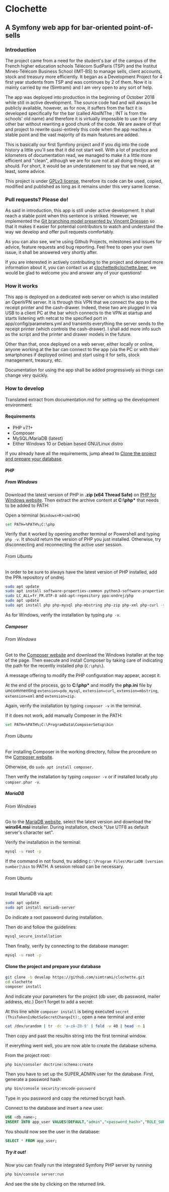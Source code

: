 # Clochette

## A Symfony web app for bar-oriented point-of-sells

### Introduction

The project came from a need for the student's bar of the campus of the French higher education schools Télécom SudParis (TSP) and the Institut Mines-Télécom Business School (IMT-BS) to manage sells, client accounts, stock and treasury more efficiently.
It began as a Development Project for 4 first year students from TSP and was continues by 2 of them. Now it is mainly carried by me (Simtrami) and I am very open to any sort of help.

The app was deployed into production in the beginning of October 2018 while still in active development. The source code had and will always be publicly available, however, as for now, it suffers from the fact it is developed specifically for the bar (called AbsINThe ; INT is from the schools' old name) and therefore it is virtually impossible to use it for any other bar without rewriting a good chunk of the code.
We are aware of that and project to rewrite quasi-entirely this code when the app reaches a stable point and the vast majority of its main features are added.

This is basically our first Symfony project and if you dig into the code history a little you'll see that it did not start well.
With a lot of practice and kilometers of documentation read, we managed to make it a little more efficient and "clean", although we are for sure not at all doing things as we should.
For short, it would be an understatement to say that we need, at least, some advice.

This project is under [GPLv3 license](https://www.gnu.org/licenses/gpl-3.0.en.html), therefore its code can be used, copied, modified and published as long as it remains under this very same license.

### Pull requests? Please do!

As said in introduction, this app is still under active development.
It shall reach a stable point when this sentence is striked.
However, we implemented the [Git branching model presented by Vincent Driessen](https://nvie.com/posts/a-successful-git-branching-model/) so that it makes it easier for potential contributors to watch and understand the way we develop and offer pull requests comfortably.

As you can also see, we're using Github Projects, milestones and issues for advice, feature requests and bug reporting.
Feel free to open your own issue, it shall be answered very shortly after.

If you are interested in actively contributing to the project and demand more information about it, you can contact us at [clochette@clochette.beer](mailto:clochette@clochette.beer), we would be glad to welcome you and answer any of your questions!

### How it works

This app is deployed on a dedicated web server on which is also installed an OpenVPN server.
It is through this VPN that we connect the app to the receipt printer and the cash-drawer.
Indeed, these two are plugged in via USB to a client PC at the bar which connects to the VPN at startup and starts listening wth netcat to the specified port in app/config/parameters.yml and transmits everything the server sends to the receipt printer (which controls the cash-drawer).
I shall add more info such as the script and the printer and drawer models in the future.

Other than that, once deployed on a web server, either locally or online, anyone working at the bar can connect to the app (via the PC or with their smartphones if deployed online) and start using it for sells, stock management, treasury, etc.

Documentation for using the app shall be added progressively as things can change very quickly.

### How to develop

Translated extract from documentation.md for setting up the development environment:

#### Requirements

- PHP v7.1+
- Composer
- MySQL/MariaDB (latest)
- Either Windows 10 or Debian based GNU/Linux distro

If you already have all the requirements, jump ahead to [Clone the project and prepare your database](#clone-the-project-and-prepare-your-database).

#### PHP

##### From Windows

Download the latest version of PHP in **.zip (x64 Thread Safe)** on [PHP for Windows website](https://windows.php.net/download/).
Then extract the archive content at **C:\php\*** that needs to be added to PATH:

Open a terminal (`Windows+R`>`cmd`>`OK`)
```sh
set PATH=%PATH%;C:\php
```
Verify that it worked by opening another terminal or Powershell and typing `php -v`. It should return the version of PHP you just installed. Otherwise, try disconnecting and reconnecting the active user session.

###### From Ubuntu

In order to be sure to always have the latest version of PHP installed, add the PPA repository of ondrej.

```sh
sudo apt update
sudo apt install software-properties-common python3-software-properties -y
sudo LC_ALL=fr_FR.UTF-8 add-apt-repository ppa:ondrej/php
sudo apt update
sudo apt install php php-mysql php-mbstring php-zip php-xml php-curl -y
```
As for Windows, verify the installation by typing `php -v`.

##### Composer

###### From Windows

Got to the [Composer website](https://getcomposer.org/download/) and download the Windows Installer at the top of the page.
Then execute and install Composer by taking care of indicating the path for the recently installed php (`C:\php\`).

A message offering to modify the PHP configuration may appear, accept it.

At the end of the process, go to **C:\php\*** and modify the **php.ini** file by uncommenting `extension=pdo_mysql`, `extension=curl`, `extension=mbstring`, `extension=xml` and `extension=zip`.

Again, verify the installation by typing `composer -v` in the terminal.

If it does not work, add manually Composer in the PATH:
```sh
set PATH=%PATH%;C:\ProgramData\ComposerSetup\bin
```

###### From Ubuntu

For installing Composer in the working directory, follow the procedure on the [Composer website](https://getcomposer.org/download/).

Otherwise, do `sudo apt install composer`.

Then verify the installation by typing `composer -v` or if installed locally `php compser.phar -v`.

##### MariaDB

###### From Windows

Go to the [MariaDB website](https://downloads.mariadb.org/), select the latest version and download the **winx64.msi** installer.
During installation, check "Use UTF8 as default server's character set".

Verify the installation in the terminal:
```sh
mysql -u root -p
```
If the command in not found, tru adding `C:\Program Files\MariaDB [version number]\bin` to PATH.
A session reload can be necessary.

###### From Ubuntu

Install MariaDB via apt:
```sh
sudo apt update
sudo apt install mariadb-server
```
Do indicate a root password during installation.

Then do and follow the guidelines:
```bash
mysql_secure_installation
```

Then finally, verify by connecting to the database manager:
```sh
mysql -u root -p
```

#### Clone the project and prepare your database

```sh
git clone -b develop https://github.com/simtrami/clochette.git
cd clochette
composer install
```
And indicate your parameters for the project (db user, db password, mailer address, etc.) Don't forget to add a secret:

At this line while `composer install` is being executed `secret (ThisTokenIsNotSoSecretChangeIt):`, open a new terminal and enter
```sh
cat /dev/urandom | tr -dc 'a-zA-Z0-9' | fold -w 40 | head -n 1
```
Then copy and past the resultin string into the first terminal window.

If everything went well, you are now able to create the database schema.

From the project root:
```sh
php bin/consoler doctrine:schema:create
```

Then you have to set up the SUPER_ADMIN user for the database. First, generate a password hash:
```sh
php bin/console security:encode-password
```
Type in you password and copy the returned bcrypt hash.

Connect to the database and insert a new user.
```sql
USE <db_name>;
INSERT INTO app_user VALUES(DEFAULT,"admin","<password_hash>","ROLE_SUPER_ADMIN",DEFAULT);
```

You should now see the user in the database:
```sql
SELECT * FROM app_user;
```

##### Try it out!

Now you can finally run the integrated Symfony PHP server by running
```sh
php bin/console server:run
```
And see the site by clicking on the returned link.

